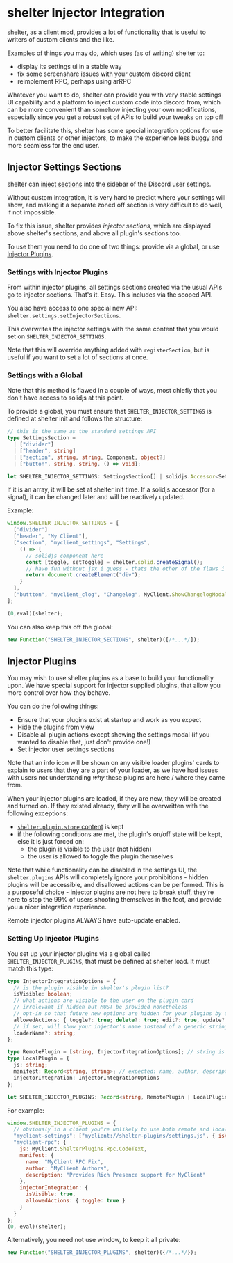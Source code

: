 # shelter Injector Integration

shelter, as a client mod, provides a lot of functionality that is useful to writers of custom clients and the like.

Examples of things you may do, which uses (as of writing) shelter to:
 - display its settings ui in a stable way
 - fix some screenshare issues with your custom discord client
 - reimplement RPC, perhaps using arRPC

Whatever you want to do, shelter can provide you with very stable settings UI capability and a platform to inject
custom code into discord from, which can be more convenient than somehow injecting your own modifications,
especially since you get a robust set of APIs to build your tweaks on top of!

To better facilitate this, shelter has some special integration options for use in custom clients or other injectors,
to make the experience less buggy and more seamless for the end user.

## Injector Settings Sections

shelter can [inject sections](/reference#shelter-settings) into the sidebar of the Discord user settings.

Without custom integration, it is very hard to predict where your settings will show, and making it a separate zoned
off section is very difficult to do well, if not impossible.

To fix this issue, shelter provides _injector sections_, which are displayed above shelter's sections, and above all
plugin's sections too.

To use them you need to do one of two things: provide via a global, or use [Injector Plugins](#injector-plugins).

### Settings with Injector Plugins

From within injector plugins, all settings sections created via the usual APIs go to injector sections.
That's it. Easy.
This includes via the scoped API.

You also have access to one special new API: `shelter.settings.setInjectorSections`.

This overwrites the injector settings with the same content that you would set on `SHELTER_INJECTOR_SETTINGS`.

Note that this will override anything added with `registerSection`, but is useful if you want to set a lot of sections at once.

### Settings with a Global

Note that this method is flawed in a couple of ways, most chiefly that you don't have access to solidjs at this point.

To provide a global, you must ensure that `SHELTER_INJECTOR_SETTINGS` is defined at shelter init and follows the structure:
```ts
// this is the same as the standard settings API
type SettingsSection =
  | ["divider"]
  | ["header", string]
  | ["section", string, string, Component, object?]
  | ["button", string, string, () => void];

let SHELTER_INJECTOR_SETTINGS: SettingsSection[] | solidjs.Accessor<SettingsSection[]>;
```

If it is an array, it will be set at shelter init time.
If a solidjs accessor (for a signal), it can be changed later and will be reactively updated.

Example:
```js
window.SHELTER_INJECTOR_SETTINGS = [
  ["divider"]
  ["header", "My Client"],
  ["section", "myclient_settings", "Settings",
    () => {
      // solidjs component here
      const [toggle, setToggle] = shelter.solid.createSignal();
      // have fun without jsx i guess - thats the other of the flaws i mentioned
      return document.createElement("div");
    }
  ],
  ["buttton", "myclient_clog", "Changelog", MyClient.ShowChangelogModal]
];

(0,eval)(shelter);
```

You can also keep this off the global:
```js
new Function("SHELTER_INJECTOR_SECTIONS", shelter)([/*...*/]);
```

## Injector Plugins

You may wish to use shelter plugins as a base to build your functionality upon.
We have special support for injector supplied plugins, that allow you more control over how they behave.

You can do the following things:
- Ensure that your plugins exist at startup and work as you expect
- Hide the plugins from view
- Disable all plugin actions except showing the settings modal (if you wanted to disable that, just don't provide one!)
- Set injector user settings sections

Note that an info icon will be shown on any visible loader plugins' cards to explain to users that they are a part of
your loader, as we have had issues with users not understanding _why_ these plugins are here / where they came from.

When your injector plugins are loaded, if they are new, they will be created and turned on.
If they existed already, they will be overwritten with the following exceptions:
- [`shelter.plugin.store` content](/reference#shelter-plugin-store) is kept
- if the following conditions are met, the plugin's on/off state will be kept, else it is just forced on:
  * the plugin is visible to the user (not hidden)
  * the user is allowed to toggle the plugin themselves

Note that while functionality can be disabled in the settings UI, the `shelter.plugins` APIs will completely ignore your
prohibitions - hidden plugins will be accessible, and disallowed actions can be performed.
This is a purposeful choice - injector plugins are not here to break stuff,
they're here to stop the 99% of users shooting themselves in the foot, and provide you a nicer integration experience.

Remote injector plugins ALWAYS have auto-update enabled.

### Setting Up Injector Plugins

You set up your injector plugins via a global called `SHELTER_INJECTOR_PLUGINS`, that must be defined at shelter load.
It must match this type:
```ts
type InjectorIntegrationOptions = {
  // is the plugin visible in shelter's plugin list?
  isVisible: boolean;
  // what actions are visible to the user on the plugin card
  // irrelevant if hidden but MUST be provided nonetheless
  // opt-in so that future new options are hidden for your plugins by default.
  allowedActions: { toggle?: true; delete?: true; edit?: true, update?: true };
  // if set, will show your injector's name instead of a generic string in the info tooltip
  loaderName?: string;
};

type RemotePlugin = [string, InjectorIntegrationOptions]; // string is the plugin url
type LocalPlugin = {
  js: string;
  manifest: Record<string, string>; // expected: name, author, description
  injectorIntegration: InjectorIntegrationOptions
};

let SHELTER_INJECTOR_PLUGINS: Record<string, RemotePlugin | LocalPlugin>;
```

For example:
```js
window.SHELTER_INJECTOR_PLUGINS = {
  // obviously in a client you're unlikely to use both remote and local together, but we do here for education purposes
  "myclient-settings": ["myclient://shelter-plugins/settings.js", { isVisible: false, allowedActions: {} }],
  "myclient-rpc": {
    js: MyClient.ShelterPlugins.Rpc.CodeText,
    manifest: {
      name: "MyClient RPC Fix",
      author: "MyClient Authors",
      description: "Provides Rich Presence support for MyClient"
    },
    injectorIntegration: {
      isVisible: true,
      allowedActions: { toggle: true }
    }
  }
};
(0, eval)(shelter);
```

Alternatively, you need not use window, to keep it all private:
```js
new Function("SHELTER_INJECTOR_PLUGINS", shelter)({/*...*/});
```